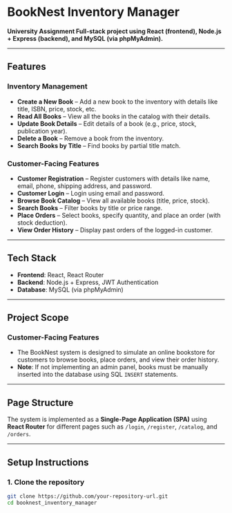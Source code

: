 # BookNest Inventory Manager

**University Assignment Full-stack project using React (frontend), Node.js + Express (backend), and MySQL (via phpMyAdmin).**

---

## Features

### **Inventory Management**
- **Create a New Book** – Add a new book to the inventory with details like title, ISBN, price, stock, etc.
- **Read All Books** – View all the books in the catalog with their details.
- **Update Book Details** – Edit details of a book (e.g., price, stock, publication year).
- **Delete a Book** – Remove a book from the inventory.
- **Search Books by Title** – Find books by partial title match.

### **Customer-Facing Features**
- **Customer Registration** – Register customers with details like name, email, phone, shipping address, and password.
- **Customer Login** – Login using email and password.
- **Browse Book Catalog** – View all available books (title, price, stock).
- **Search Books** – Filter books by title or price range.
- **Place Orders** – Select books, specify quantity, and place an order (with stock deduction).
- **View Order History** – Display past orders of the logged-in customer.

---

## Tech Stack

- **Frontend**: React, React Router
- **Backend**: Node.js + Express, JWT Authentication
- **Database**: MySQL (via phpMyAdmin)

---

## Project Scope

### **Customer-Facing Features**
- The BookNest system is designed to simulate an online bookstore for customers to browse books, place orders, and view their order history.
- **Note**: If not implementing an admin panel, books must be manually inserted into the database using SQL `INSERT` statements.

---

## **Page Structure**

The system is implemented as a **Single-Page Application (SPA)** using **React Router** for different pages such as `/login`, `/register`, `/catalog`, and `/orders`.

---

## **Setup Instructions**

### 1. Clone the repository

```bash
git clone https://github.com/your-repository-url.git
cd booknest_inventory_manager


